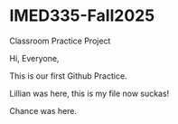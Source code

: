 # IMED335-Fall2025
Classroom Practice Project

Hi, Everyone,

This is our first Github Practice.


Lillian was here, this is my file now suckas!


Chance was here.

